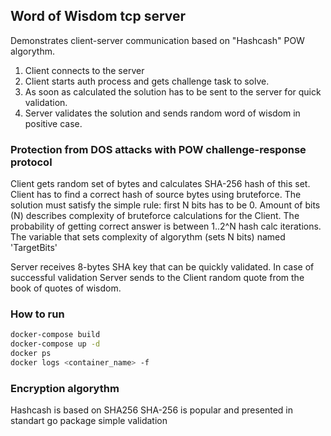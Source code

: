 ## Word of Wisdom tcp server

Demonstrates client-server communication based on "Hashcash" POW algorythm.
1. Client connects to the server
2. Client starts auth process and gets challenge task to solve.
3. As soon as calculated the solution has to be sent to the server for quick validation.
4. Server validates the solution and sends random word of wisdom in positive case.  


### Protection from DOS attacks with POW challenge-response protocol

Client gets random set of bytes and calculates SHA-256 hash of this set.
Client has to find a correct hash of source bytes using bruteforce.
The solution must satisfy the simple rule: first N bits has to be 0.
Amount of bits (N) describes complexity of bruteforce calculations for the Client.
The probability of getting correct answer is between 1..2^N hash calc iterations.
The variable that sets complexity of algorythm (sets N bits) named 'TargetBits'

Server receives 8-bytes SHA key that can be quickly validated.
In case of successful validation Server sends to the Client random quote from the book of quotes of wisdom.

### How to run

```sh
docker-compose build
docker-compose up -d
docker ps
docker logs <container_name> -f
```

### Encryption algorythm
Hashcash is based on SHA256
SHA-256 is popular and presented in standart go package
simple validation

